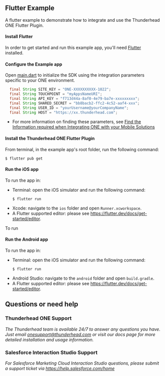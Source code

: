 ## Flutter Example 

A flutter example to demonstrate how to integrate and use the Thunderhead ONE Flutter Plugin.

#### Install Flutter
In order to get started and run this example app, you'll need [Flutter](https://flutter.dev/docs/get-started/install) installed.

#### Configure the Example app 
Open [main.dart](https://github.com/thunderheadone/one-sdk-flutter/blob/1067438e6cba71215e871886cfba4b3a89f656aa/flutter_example/lib/main.dart#L48)
to initialize the SDK using the integration parameters specific to your ONE environment.

```java
  final String SITE_KEY = "ONE-XXXXXXXXXX-1022";
  final String TOUCHPOINT = "myAppsNameURI";
  final String API_KEY = "f713d44a-8af0-4e79-ba7e-xxxxxxxxx";
  final String SHARED_SECRET = "bb8bacb2-ffc2-4c52-aaf4-xxx";
  final String USER_ID = "yourUsername@yourCompanyName";
  final String HOST = "https://xx.thunderhead.com";
```
* For more information on finding these parameters, see [Find the Information required when Integrating ONE with your Mobile Solutions](https://na5.thunderhead.com/one/help/conversations/how-do-i/mobile/one_integrate_mobile_find_integration_info/)

#### Install the Thunderhead ONE Flutter Plugin
From terminal, in the example app's root folder, run the following command:
```
$ flutter pub get
```

#### Run the iOS app
To run the app in:
* Terminal: open the iOS simulator and run the following command:
    ```
    $ flutter run
    ```
* Xcode: navigate to the `ios` folder and open `Runner.xcworkspace`.
* A Flutter supported editor: please see https://flutter.dev/docs/get-started/editor.

To run 

#### Run the Android app
To run the app in:
* Terminal: open the iOS simulator and run the following command:
    ```
    $ flutter run
    ```
* Android Studio: navigate to the `android` folder and open `build.gradle`.
* A Flutter supported editor: please see https://flutter.dev/docs/get-started/editor.

## Questions or need help

### Thunderhead ONE Support
_The Thunderhead team is available 24/7 to answer any questions you have. Just email onesupport@thunderhead.com or visit our docs page for more detailed installation and usage information._


### Salesforce Interaction Studio Support
_For Salesforce Marketing Cloud Interaction Studio questions, please submit a support ticket via https://help.salesforce.com/home_
